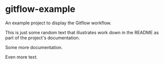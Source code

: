 # gitflow-example
An example project to display the Gitflow workflow.

This is just some random text that illustrates work down in the README
as part of the project's documentation.

Some more documentation.

Even more text.
